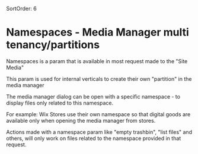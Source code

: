 SortOrder: 6
# Namespaces - Media Manager multi tenancy/partitions

Namespaces is a param that is available in most request made to the "Site Media"

This param is used for internal verticals to create their own "partition" in the media manager

The media manager dialog can be open with a specific namespace - to display files only related to this namespace.

For example: Wix Stores use their own namespace so that digital goods are available only when opening the media manager from stores.

Actions made with a namespace param like "empty trashbin", "list files" and others, will only work on files related to the namespace provided in that request.
